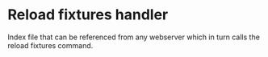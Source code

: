 # Reload fixtures handler
Index file that can be referenced from any webserver which in turn calls the
reload fixtures command.